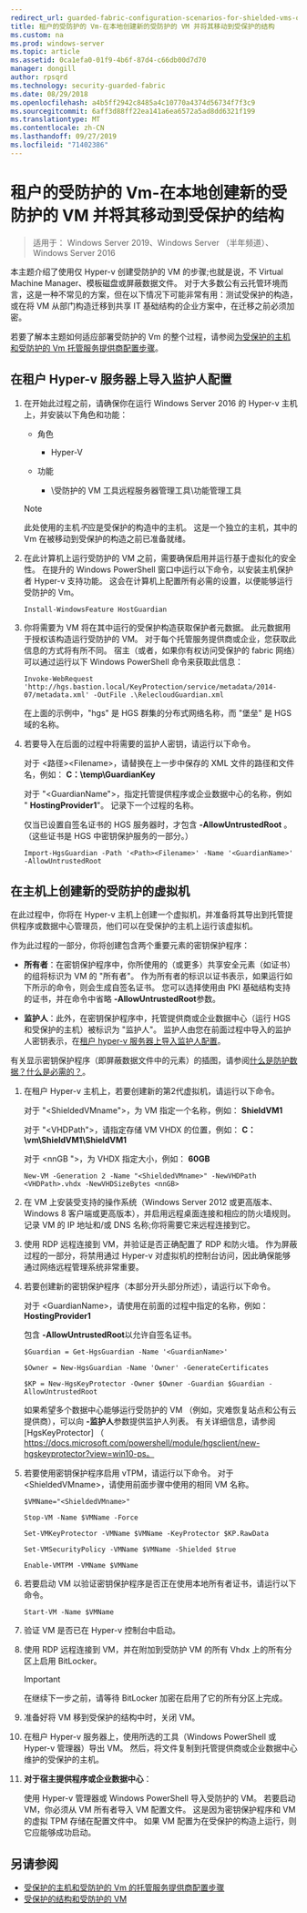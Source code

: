 ```yaml
---
redirect_url: guarded-fabric-configuration-scenarios-for-shielded-vms-overview.md
title: 租户的受防护的 Vm-在本地创建新的受防护的 VM 并将其移动到受保护的结构
ms.custom: na
ms.prod: windows-server
ms.topic: article
ms.assetid: 0ca1efa0-01f9-4b6f-87d4-c66db00d7d70
manager: dongill
author: rpsqrd
ms.technology: security-guarded-fabric
ms.date: 08/29/2018
ms.openlocfilehash: a4b5ff2942c8485a4c10770a4374d56734f7f3c9
ms.sourcegitcommit: 6aff3d88ff22ea141a6ea6572a5ad8dd6321f199
ms.translationtype: MT
ms.contentlocale: zh-CN
ms.lasthandoff: 09/27/2019
ms.locfileid: "71402386"
---
```

# <a name="shielded-vms-for-tenants---creating-a-new-shielded-vm-on-premises-and-moving-it-to-a-guarded-fabric"></a>租户的受防护的 Vm-在本地创建新的受防护的 VM 并将其移动到受保护的结构

>适用于： Windows Server 2019、Windows Server （半年频道）、Windows Server 2016

本主题介绍了使用仅 Hyper-v 创建受防护的 VM 的步骤;也就是说，不 Virtual Machine Manager、模板磁盘或屏蔽数据文件。 对于大多数公有云托管环境而言，这是一种不常见的方案，但在以下情况下可能非常有用：测试受保护的构造，或在将 VM 从部门构造迁移到共享 IT 基础结构的企业方案中，在迁移之前必须加密。

若要了解本主题如何适应部署受防护的 Vm 的整个过程，请参阅[为受保护的主机和受防护的 Vm 托管服务提供商配置步骤](guarded-fabric-configuration-scenarios-for-shielded-vms-overview.md)。

## <a name="import-the-guardian-configuration-on-the-tenant-hyper-v-server"></a>在租户 Hyper-v 服务器上导入监护人配置

1.  在开始此过程之前，请确保你在运行 Windows Server 2016 的 Hyper-v 主机上，并安装以下角色和功能：

    - 角色

        - Hyper-V

    - 功能

        - \\受防护的 VM 工具远程服务器管理工具\\功能管理工具

    > [!NOTE]
    > 此处使用的主机*不*应是受保护的构造中的主机。 这是一个独立的主机，其中的 Vm 在被移动到受保护的构造之前已准备就绪。

2.  在此计算机上运行受防护的 VM 之前，需要确保启用并运行基于虚拟化的安全性。 在提升的 Windows PowerShell 窗口中运行以下命令，以安装主机保护者 Hyper-v 支持功能。 这会在计算机上配置所有必需的设置，以便能够运行受防护的 Vm。

        Install-WindowsFeature HostGuardian

3.  你将需要为 VM 将在其中运行的受保护构造获取保护者元数据。 此元数据用于授权该构造运行受防护的 VM。 对于每个托管服务提供商或企业，您获取此信息的方式将有所不同。 宿主（或者，如果你有权访问受保护的 fabric 网络）可以通过运行以下 Windows PowerShell 命令来获取此信息：

        Invoke-WebRequest 'http://hgs.bastion.local/KeyProtection/service/metadata/2014-07/metadata.xml' -OutFile .\RelecloudGuardian.xml

    在上面的示例中，"hgs" 是 HGS 群集的分布式网络名称，而 "堡垒" 是 HGS 域的名称。

4.  若要导入在后面的过程中将需要的监护人密钥，请运行以下命令。

    对于 &lt;路径&gt;&lt;Filename&gt;，请替换在上一步中保存的 XML 文件的路径和文件名，例如： **C：\\temp\\GuardianKey**

    对于 "&lt;GuardianName"&gt;，指定托管提供程序或企业数据中心的名称，例如 " **HostingProvider1**"。 记录下一个过程的名称。

    仅当已设置自签名证书的 HGS 服务器时，才包含 **-AllowUntrustedRoot** 。 （这些证书是 HGS 中密钥保护服务的一部分。）

        Import-HgsGuardian -Path '<Path><Filename>' -Name '<GuardianName>' -AllowUntrustedRoot

## <a name="create-a-new-shielded-virtual-machine-on-the-host"></a>在主机上创建新的受防护的虚拟机

在此过程中，你将在 Hyper-v 主机上创建一个虚拟机，并准备将其导出到托管提供程序或数据中心管理员，他们可以在受保护的主机上运行该虚拟机。

作为此过程的一部分，你将创建包含两个重要元素的密钥保护程序：

-   **所有者**：在密钥保护程序中，你所使用的（或更多）共享安全元素（如证书）的组将标识为 VM 的 "所有者"。 作为所有者的标识以证书表示，如果运行如下所示的命令，则会生成自签名证书。 您可以选择使用由 PKI 基础结构支持的证书，并在命令中省略 **-AllowUntrustedRoot**参数。

-   **监护人**：此外，在密钥保护程序中，托管提供商或企业数据中心（运行 HGS 和受保护的主机）被标识为 "监护人"。 监护人由您在前面过程中导入的监护人密钥表示，在[租户 hyper-v 服务器上导入监护人配置](#import-the-guardian-configuration-on-the-tenant-hyper-v-server)。

有关显示密钥保护程序（即屏蔽数据文件中的元素）的插图，请参阅[什么是防护数据？什么是必需的？](guarded-fabric-and-shielded-vms.md#what-is-shielding-data-and-why-is-it-necessary)。

1. 在租户 Hyper-v 主机上，若要创建新的第2代虚拟机，请运行以下命令。

   对于 "&lt;ShieldedVMname"&gt;，为 VM 指定一个名称，例如： **ShieldVM1**
    
   对于 "&lt;VHDPath"&gt;，请指定存储 VM VHDX 的位置，例如： **C：\\vm\\ShieldVM1\\ShieldVM1**
    
   对于 &lt;nnGB "&gt;，为 VHDX 指定大小，例如： **60GB**

       New-VM -Generation 2 -Name "<ShieldedVMname>" -NewVHDPath <VHDPath>.vhdx -NewVHDSizeBytes <nnGB>

2. 在 VM 上安装受支持的操作系统（Windows Server 2012 或更高版本、Windows 8 客户端或更高版本），并启用远程桌面连接和相应的防火墙规则。 记录 VM 的 IP 地址和/或 DNS 名称;你将需要它来远程连接到它。

3. 使用 RDP 远程连接到 VM，并验证是否正确配置了 RDP 和防火墙。 作为屏蔽过程的一部分，将禁用通过 Hyper-v 对虚拟机的控制台访问，因此确保能够通过网络远程管理系统非常重要。

4. 若要创建新的密钥保护程序（本部分开头部分所述），请运行以下命令。

   对于 &lt;GuardianName&gt;，请使用在前面的过程中指定的名称，例如： **HostingProvider1**

   包含 **-AllowUntrustedRoot**以允许自签名证书。

       $Guardian = Get-HgsGuardian -Name '<GuardianName>'

       $Owner = New-HgsGuardian -Name 'Owner' -GenerateCertificates

       $KP = New-HgsKeyProtector -Owner $Owner -Guardian $Guardian -AllowUntrustedRoot

   如果希望多个数据中心能够运行受防护的 VM （例如，灾难恢复站点和公有云提供商），可以向 **-监护人**参数提供监护人列表。 有关详细信息，请参阅 [HgsKeyProtector] （ https://docs.microsoft.com/powershell/module/hgsclient/new-hgskeyprotector?view=win10-ps。

5. 若要使用密钥保护程序启用 vTPM，请运行以下命令。 对于 &lt;ShieldedVMname&gt;，请使用前面步骤中使用的相同 VM 名称。

       $VMName="<ShieldedVMname>"

       Stop-VM -Name $VMName -Force

       Set-VMKeyProtector -VMName $VMName -KeyProtector $KP.RawData

       Set-VMSecurityPolicy -VMName $VMName -Shielded $true

       Enable-VMTPM -VMName $VMName

6. 若要启动 VM 以验证密钥保护程序是否正在使用本地所有者证书，请运行以下命令。

       Start-VM -Name $VMName

7. 验证 VM 是否已在 Hyper-v 控制台中启动。

8. 使用 RDP 远程连接到 VM，并在附加到受防护 VM 的所有 Vhdx 上的所有分区上启用 BitLocker。

   > [!IMPORTANT]
   > 在继续下一步之前，请等待 BitLocker 加密在启用了它的所有分区上完成。

9. 准备好将 VM 移到受保护的结构中时，关闭 VM。

10. 在租户 Hyper-v 服务器上，使用所选的工具（Windows PowerShell 或 Hyper-v 管理器）导出 VM。 然后，将文件复制到托管提供商或企业数据中心维护的受保护的主机。

11. **对于宿主提供程序或企业数据中心**：

    使用 Hyper-v 管理器或 Windows PowerShell 导入受防护的 VM。 若要启动 VM，你必须从 VM 所有者导入 VM 配置文件。 这是因为密钥保护程序和 VM 的虚拟 TPM 存储在配置文件中。 如果 VM 配置为在受保护的构造上运行，则它应能够成功启动。

## <a name="see-also"></a>另请参阅

- [受保护的主机和受防护的 Vm 的托管服务提供商配置步骤](guarded-fabric-configuration-scenarios-for-shielded-vms-overview.md)
- [受保护的结构和受防护的 VM](guarded-fabric-and-shielded-vms-top-node.md)
